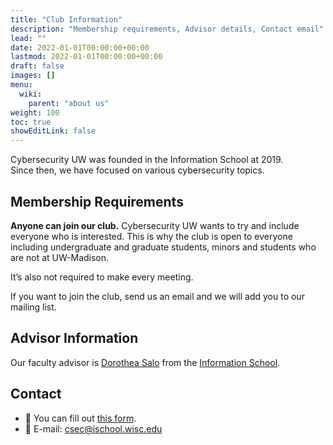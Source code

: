 ```yaml
---
title: "Club Information"
description: "Membership requirements, Advisor details, Contact email"
lead: ""
date: 2022-01-01T00:00:00+00:00
lastmod: 2022-01-01T00:00:00+00:00
draft: false
images: []
menu:
  wiki:
    parent: "about us"
weight: 100
toc: true
showEditLink: false
---
```


Cybersecurity UW was founded in the Information School at 2019.
<br />
Since then, we have focused on various cybersecurity topics.

## Membership Requirements

**Anyone can join our club.**
Cybersecurity UW wants to try and include everyone who is interested. This is why the club is open to everyone including undergraduate and graduate students, minors and students who are not at UW-Madison.

It’s also not required to make every meeting.

If you want to join the club, send us an email and we will add you to our mailing list.

## Advisor Information

Our faculty advisor is [Dorothea Salo](https://ischool.wisc.edu/blog/staff/salo-dorothea/) from the [Information School](https://ischool.wisc.edu).

## Contact

- :star2: You can fill out [this form](/contact).
- :email: E-mail: csec@ischool.wisc.edu
